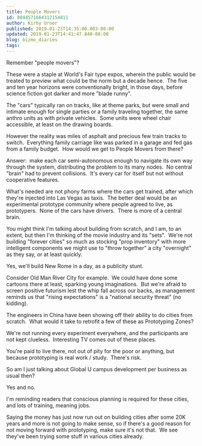 ```yaml
---
title: People Movers
id: 8044571664312154811
author: Kirby Urner
published: 2019-01-23T14:35:00.003-08:00
updated: 2019-01-23T14:41:47.840-08:00
blog: bizmo_diaries
tags: 
---
```


[](https://blogger.googleusercontent.com/img/b/R29vZ2xl/AVvXsEh7S7Y1LYkKJGEk0gS6ZCInTVtbpx73z80dzULiT0W_TXu6A0mCDPhtfV6cZ5iUZ3OA5-YlyzlMGQtghzZaqWcBdMPtxbsM-7OazMeKF_hH55MG50VmCtYsclYMbPW6OHj0_jtL/s1600/19421464544_bbabd3554e_b.jpg)

Remember "people movers"?

These were a staple at World's Fair type expos, wherein the public would be treated to preview what could be the norm but a decade hence.  The five and ten year horizons were conventionally bright, in those days, before science fiction got darker and more "blade runny".

The "cars" typically ran on tracks, like at theme parks, but were small and intimate enough for single parties or a family traveling together, the same anthro units as with private vehicles.  Some units were wheel chair accessible, at least on the drawing boards.

However the reality was miles of asphalt and precious few train tracks to switch.  Everything family carriage like was parked in a garage and fed gas from a family budget.  How would we get to People Movers from there?

Answer:  make each car semi-autonomous enough to navigate its own way through the system, distributing the problem to its many nodes.  No central "brain" had to prevent collisions.  It's every car for itself but not without cooperative features.

What's needed are not phony farms where the cars get trained, after which they're injected into Las Vegas as taxis.  The better deal would be an experimental prototype community where people agreed to live, as prototypers.  None of the cars have drivers.  There is more of a central brain.

You might think I'm talking about building from scratch, and I am, to an extent, but then I'm thinking of the movie industry and its "sets".  We're not building "forever cities" so much as stocking "prop inventory" with more intelligent components we might use to "throw together" a city "overnight" as they say, or at least quickly. 

Yes, we'll build New Rome in a day, as a publicity stunt.

Consider Old Man River City for example.  We could have done some cartoons there at least, sparking young imaginations.  But we're afraid to screen positive futurism lest the whip fall across our backs, as management reminds us that "rising expectations" is a "national security threat" (no kidding).

The engineers in China have been showing off their ability to do cities from scratch.  What would it take to retrofit a few of these as Prototyping Zones? 

We're not running every experiment everywhere, and the participants are not kept clueless.  Interesting TV comes out of these places. 

You're paid to live there, not out of pity for the poor or anything, but because prototyping is real work / study.  There's risk.

So am I just talking about Global U campus development per business as usual then? 

Yes and no. 

I'm reminding readers that conscious planning is required for these cities, and lots of training, meaning jobs. 

Saying the money has just now run out on building cities after some 20K years and more is not going to make sense, so if there's a good reason for not moving forward with prototyping, make sure it's not that.  We see they've been trying some stuff in various cities already.